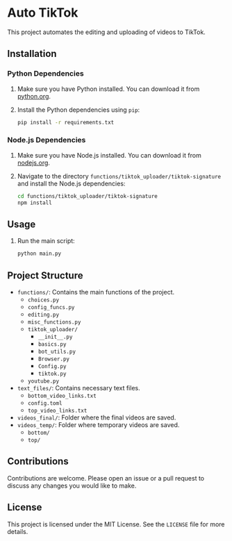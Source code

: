 # Auto TikTok

This project automates the editing and uploading of videos to TikTok.

## Installation

### Python Dependencies

1. Make sure you have Python installed. You can download it from [python.org](https://www.python.org/).
2. Install the Python dependencies using `pip`:

    ```sh
    pip install -r requirements.txt
    ```

### Node.js Dependencies

1. Make sure you have Node.js installed. You can download it from [nodejs.org](https://nodejs.org/).
2. Navigate to the directory `functions/tiktok_uploader/tiktok-signature` and install the Node.js dependencies:

    ```sh
    cd functions/tiktok_uploader/tiktok-signature
    npm install
    ```

## Usage

1. Run the main script:

    ```sh
    python main.py
    ```

## Project Structure

- `functions/`: Contains the main functions of the project.
  - `choices.py`
  - `config_funcs.py`
  - `editing.py`
  - `misc_functions.py`
  - `tiktok_uploader/`
    - `__init__.py`
    - `basics.py`
    - `bot_utils.py`
    - `Browser.py`
    - `Config.py`
    - `tiktok.py`
  - `youtube.py`
- `text_files/`: Contains necessary text files.
  - `bottom_video_links.txt`
  - `config.toml`
  - `top_video_links.txt`
- `videos_final/`: Folder where the final videos are saved.
- `videos_temp/`: Folder where temporary videos are saved.
  - `bottom/`
  - `top/`

## Contributions

Contributions are welcome. Please open an issue or a pull request to discuss any changes you would like to make.

## License

This project is licensed under the MIT License. See the `LICENSE` file for more details.